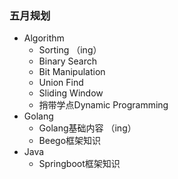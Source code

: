 ### 五月规划

- Algorithm
  - Sorting （ing）
  - Binary Search
  - Bit Manipulation
  - Union Find
  - Sliding Window
  - 捎带学点Dynamic Programming
- Golang
  - Golang基础内容 （ing）
  - Beego框架知识
- Java
  - Springboot框架知识